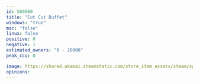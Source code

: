 ```yaml
---
id: 580060
title: "Cut Cut Buffet"
windows: "true"
mac: "false"
linux: false
positive: 0
negative: 1
estimated_owners: "0 - 20000"
peak_ccu: 0

image: https://shared.akamai.steamstatic.com/store_item_assets/steam/apps/580060/header.jpg?t=1487966420
opinions:
---
```

